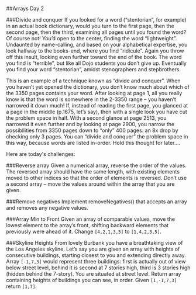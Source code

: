 ##Arrays Day 2

###Divide and conquer
If you looked for a word (“stentorian”, for example) in an actual book dictionary, would you turn to the first page, then the second page, then the third, examining all pages until you found the word? Of course not! You’d open to the center, finding the word “lightweight”. Undaunted by name-calling, and based on your alphabetical expertise, you look halfway to the books-end, where you find “ridicule”. Again you throw off this insult, looking even further toward the end of the book. The word you find is “terrible”, but like all Dojo students you don’t give up. Eventually you find your word “stentorian”, amidst stenographers and stepbrothers.

This is an example of a technique known as “divide and conquer”. When you haven’t yet opened the dictionary, you don’t know much about which of the 3350 pages contains your word. After looking at page 1, all you really know is that the word is somewhere in the 2-3350 range – you haven’t narrowed it down much! If, instead of reading the first page, you glanced at a page in the middle (p.1675, let’s say), then with a single look you have cut the problem space in half. With a second glance at page 2513, you narrowed it even further and by looking at page 2900, you narrow the possibilities from 3350 pages down to “only” 400 pages: an 8x drop by checking only 3 pages. You can “divide and conquer” the problem space in this way, because words are listed in-order. Hold this thought for later….

Here are today's challenges:

###Reverse array
Given a numerical array, reverse the order of the values. The reversed array should have the same length, with existing elements moved to other indices so that the order of elements is reversed. Don’t use a second array – move the values around within the array that you are given.

###Remove negatives
Implement removeNegatives() that accepts an array and removes any negative values.

###Array Min to Front
Given an array of comparable values, move the lowest element to the array’s front, shifting backward elements that previously were ahead of it. Change `[4,2,1,3,5]` to `[1,4,2,3,5]`.

###Skyline Heights
From lovely Burbank you have a breathtaking view of the Los Angeles skyline. Let’s say you are given an array with heights of consecutive buildings, starting closest to you and extending directly away. Array `[-1,7,3]` would represent three buildings: first is actually out of view below street level, behind it is second at 7 stories high, third is 3 stories high (hidden behind the 7-story). You are situated at street level. Return array containing heights of buildings you can see, in order. Given `[1,-1,7,3]` return `[1,7]`.
